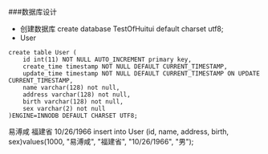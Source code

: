 ###数据库设计
- 创建数据库
	create database TestOfHuitui default charset utf8;
- User 
```
create table User (
	id int(11) NOT NULL AUTO_INCREMENT primary key,
	create_time timestamp NOT NULL DEFAULT CURRENT_TIMESTAMP,
	update_time timestamp NOT NULL DEFAULT CURRENT_TIMESTAMP ON UPDATE CURRENT_TIMESTAMP,	
	name varchar(128) not null,
	address varchar(128) not null,
	birth varchar(128) not null,
	sex varchar(2) not null
)ENGINE=INNODB DEFAULT CHARSET UTF8;
```
易溥咸 福建省 10/26/1966
insert into User (id, name, address, birth, sex)values(1000, "易溥咸", "福建省", "10/26/1966", "男");